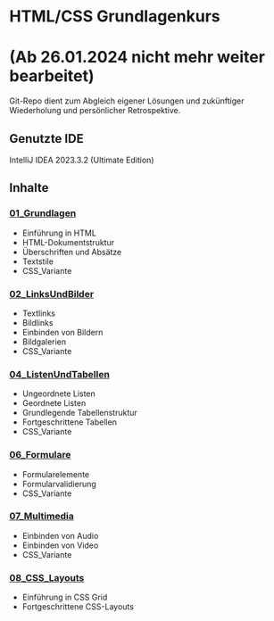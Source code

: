 # HTML/CSS Grundlagenkurs 
# (Ab 26.01.2024 nicht mehr weiter bearbeitet)

Git-Repo dient zum Abgleich eigener Lösungen und zukünftiger Wiederholung und persönlicher Retrospektive.

## Genutzte IDE

IntelliJ IDEA 2023.3.2 (Ultimate Edition)

## Inhalte

### [**01_Grundlagen**](../../tree/master/01_Grundlagen)

- Einführung in HTML
- HTML-Dokumentstruktur
- Überschriften und Absätze
- Textstile
- CSS_Variante

### [**02_LinksUndBilder**](../../tree/master/02_LinksUndBilder)

- Textlinks
- Bildlinks
- Einbinden von Bildern
- Bildgalerien
- CSS_Variante

### [**04_ListenUndTabellen**](../../tree/master/04_ListenUndTabellen)

- Ungeordnete Listen
- Geordnete Listen
- Grundlegende Tabellenstruktur
- Fortgeschrittene Tabellen
- CSS_Variante

### [**06_Formulare**](../../tree/master/06_Formulare)

- Formularelemente
- Formularvalidierung
- CSS_Variante

### [**07_Multimedia**](../../tree/master/07_Multimedia)

- Einbinden von Audio
- Einbinden von Video
- CSS_Variante

### [**08_CSS_Layouts**](../../tree/master/08_CSS_Layouts)

- Einführung in CSS Grid
- Fortgeschrittene CSS-Layouts
